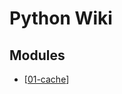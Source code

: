 Python Wiki
===

Modules
---

- [[01-cache]]

[//begin]: # "Autogenerated link references for markdown compatibility"
[01-cache]: 01-cache.md "cache"
[//end]: # "Autogenerated link references"